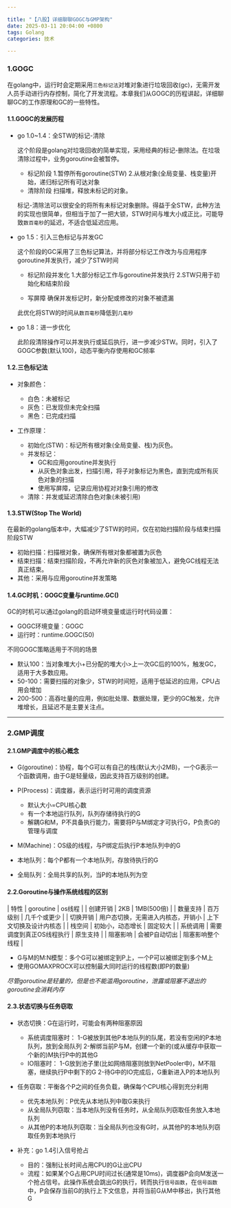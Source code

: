 ```yaml
---

title: "【八股】详细聊聊GOGC与GMP架构"
date: 2025-03-11 20:04:00 +0800
tags: Golang
categories: 技术

---
```


### 1.GOGC

在golang中，运行时会定期采用`三色标记法`对堆对象进行垃圾回收(gc)，无需开发人员手动进行内存控制，简化了开发流程。本章我们从GOGC的历程讲起，详细聊聊GC的工作原理和GC的一些特性。

#### 1.1.GOGC的发展历程
* go 1.0~1.4：全STW的标记-清除

  这个阶段是golang对垃圾回收的简单实现，采用经典的标记-删除法。在垃圾清除过程中，业务goroutine会被暂停。
  * 标记阶段
  1.暂停所有goroutine(STW)
  2.从根对象(全局变量、栈变量)开始，递归标记所有可达对象
  * 清除阶段
  扫描堆，释放未标记的对象。

  标记-清除法可以很安全的将所有未标记对象删除。得益于全STW，此种方法的实现也很简单，但相当于加了一把大锁，STW时间与堆大小成正比，可能导致`数百毫秒`的延迟，不适合低延迟应用。

* go 1.5：引入三色标记与并发GC

  这个阶段的GC采用了三色标记算法，并将部分标记工作改为与应用程序goroutine并发执行，减少了STW时间
  * 标记阶段并发化
  1.大部分标记工作与goroutine并发执行
  2.STW只用于初始化和结束阶段

  * 写屏障
  确保并发标记时，新分配或修改的对象不被遗漏

  此优化将STW的时间从`数百毫秒`降低到`几毫秒`

* go 1.8：进一步优化

  此阶段清除操作可以并发执行或延后执行，进一步减少STW。同时，引入了GOGC参数(默认100)，动态平衡内存使用和GC频率


#### 1.2.三色标记法

* 对象颜色：
  - 白色：未被标记
  - 灰色：已发现但未完全扫描
  - 黑色：已完成扫描

* 工作原理：
  - 初始化(STW)：标记所有根对象(全局变量、栈)为灰色。
  - 并发标记：
    - GC和应用goroutine并发执行
    - 从灰色对象出发，扫描引用，将子对象标记为黑色，直到完成所有灰色对象的扫描
    - 使用写屏障，记录应用协程对对象引用的修改
  - 清除：并发或延迟清除白色对象(未被引用)

#### 1.3.STW(Stop The World)

在最新的golang版本中，大幅减少了STW的时间，仅在初始扫描阶段与结束扫描阶段STW

* 初始扫描：扫描根对象，确保所有根对象都被置为灰色
* 结束扫描：结束扫描阶段，不再允许新的灰色对象被加入，避免GC线程无法真正结束。
* 其他：采用与应用goroutine并发策略

#### 1.4.GC时机：GOGC变量与runtime.GC()

GC的时机可以通过golang的启动环境变量或运行时代码设置：

* GOGC环境变量：GOGC
* 运行时：runtime.GOGC(50)

不同GOGC策略适用于不同的场景
  - 默认100：当对象堆大小+已分配的堆大小>上一次GC后的100%，触发GC，适用于大多数应用。
  - 50-100：需要扫描的对象少，STW的时间短，适用于低延迟的应用，CPU占用会增加
  - 200-500：高吞吐量的应用，例如批处理、数据处理，更少的GC触发，允许堆增长，且延迟不是主要关注点。

---

### 2.GMP调度

#### 2.1.GMP调度中的核心概念

* G(goroutine)：协程，每个G可以有自己的栈(默认大小2MB)，一个G表示一个函数调用，由于G是轻量级，因此支持百万级别的创建。

* P(Process)：调度器，表示运行时可用的调度资源
  - 默认大小=CPU核心数
  - 有一个本地运行队列，队列存储待执行的G
  - 解耦G和M，P不具备执行能力，需要将P与M绑定才可执行G，P负责G的管理与调度

* M(Machine)：OS级的线程，与P绑定后执行P本地队列中的G

* 本地队列：每个P都有一个本地队列，存放待执行的G

* 全局队列：全局共享的队列，当P的本地队列为空

#### 2.2.Goroutine与操作系统线程的区别

| 特性 | goroutine | os线程 |
| 创建开销 | 2KB | 1MB(500倍) |
| 数量支持 | 百万级别 | 几千个或更少 |
| 切换开销 | 用户态切换，无需进入内核态，开销小 | 上下文切换及设计内核态 |
| 栈空间 | 初始小，动态增长 | 固定较大 |
| 系统调用 | 需要调度到真正OS线程执行 | 原生支持 |
| 阻塞影响 | 会被P自动切出 | 阻塞影响整个线程 |

* G与M的M:N模型：多个G可以被绑定到P上，一个P可以被绑定到多个M上
* 使用GOMAXPROCX可以控制最大同时运行的线程数(即P的数量)

*尽管goroutine是轻量的，但是也不能滥用goroutine，泄露或阻塞不退出的goroutine会消耗内存*

#### 2.3.状态切换与任务窃取

* 状态切换：G在运行时，可能会有两种阻塞原因
  * 系统调度阻塞时：
    1-G被放到其他P本地队列的队尾，若没有空闲的P本地队列，放到全局队列
    2-解绑当前P与M，创建一个新的(或从缓存中获取一个新的)M执行P中的其他G
  * IO阻塞时：
    1-G放到池子里(比如网络阻塞则放到NetPooler中)，M不阻塞，继续执行P中剩下的G
    2-待G中的IO完成后，G重新进入P的本地队列

* 任务窃取：平衡各个P之间的任务负载，确保每个CPU核心得到充分利用
  * 优先本地队列：P优先从本地队列中取G来执行
  * 从全局队列窃取：当本地队列没有任务时，从全局队列窃取任务放入本地队列
  * 从其他P的本地队列窃取：当全局队列也没有G时，从其他P的本地队列窃取任务到本地执行

* 补充：go 1.4引入信号抢占
  * 目的：强制让长时间占用CPU的G让出CPU
  * 流程：如果某个G占用CPU时间过长(通常是10ms)，调度器P会向M发送一个抢占信号。此操作系统会跳出G的执行，转而执行`信号函数`，在`信号函数`中，P会保存当前G的执行上下文信息，并将当前G从M中移出，执行其他G

